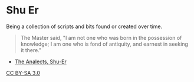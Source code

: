 # Shu Er

Being a collection of scripts and bits found or created over time.

> The Master said, "I am not one who was born in the possession of knowledge; I am one who is fond of antiquity, and earnest in seeking it there."

* [The Analects, Shu-Er](http://ctext.org/analects/shu-er#n1270)


[CC BY-SA 3.0](http://creativecommons.org/licenses/by-sa/3.0/)


